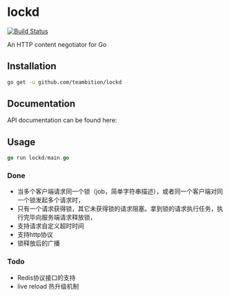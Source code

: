 # lockd
[![Build Status](https://travis-ci.org/teambition/lockd.svg?branch=master)](https://travis-ci.org/teambition/lockd)

An HTTP content negotiator for Go

## Installation

```sh
go get -u github.com/teambition/lockd
```

## Documentation

API documentation can be found here:
## Usage

```go
go run lockd/main.go 
```


### Done
 - 当多个客户端请求同一个锁（job，简单字符串描述），或者同一个客户端对同一个锁发起多个请求时，
 - 只有一个请求获得锁，其它未获得锁的请求阻塞。拿到锁的请求执行任务，执行完毕向服务端请求释放锁，
 - 支持请求自定义超时时间
 - 支持http协议
 - 锁释放后的广播
### Todo
 - Redis协议接口的支持
 - live reload 热升级机制
